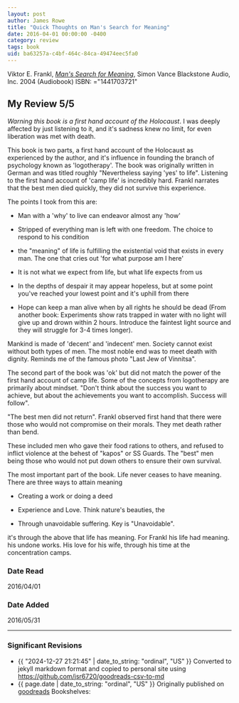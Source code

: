 ```yaml
---
layout: post
author: James Rowe
title: "Quick Thoughts on Man's Search for Meaning"
date: 2016-04-01 00:00:00 -0400
category: review
tags: book 
uid: ba63257a-c4bf-464c-84ca-49474eec5fa0
---
```


Viktor E. Frankl, *[Man's Search for Meaning](https://www.goodreads.com/book/show/20982741)*, Simon Vance Blackstone Audio, Inc. 2004 (Audiobook) ISBN: ="1441703721"

## My Review 5/5

*Warning this book is a first hand account of the Holocaust*. I was deeply affected by just listening to it, and it's sadness knew no limit, for even liberation was met with death.

This book is two parts, a first hand account of the Holocaust as experienced by the author, and it's influence in founding the branch of psychology known as 'logotherapy'. The book was originally written in German and was titled roughly "Nevertheless saying 'yes' to life". Listening to the first hand account of 'camp life' is incredibly hard. Frankl narrates that the best men died quickly, they did not survive this experience.

The points I took from this are:

* Man with a 'why' to live can endeavor almost any 'how'

* Stripped of everything man is left with one freedom. The choice to respond to his condition

* the "meaning" of life is fulfilling the existential void that exists in every man. The one that cries out 'for what purpose am I here'

* It is not what we expect from life, but what life expects from us

* In the depths of despair it may appear hopeless, but at some point you've reached your lowest point and it's uphill from there

* Hope can keep a man alive when by all rights he should be dead (From another book: Experiments show rats trapped in water with no light will give up and drown within 2 hours. Introduce the faintest light source and they will struggle for 3-4 times longer).

Mankind is made of 'decent' and 'indecent' men. Society cannot exist without both types of men. The most noble end was to meet death with dignity. Reminds me of the famous photo "Last Jew of Vinnitsa".

The second part of the book was 'ok' but did not match the power of the first hand account of camp life. Some of the concepts from logotherapy are primarily about mindset. "Don't think about the success you want to achieve, but about the achievements you want to accomplish. Success will follow".

"The best men did not return". Frankl observed first hand that there were those who would not compromise on their morals. They met death rather than bend.

These included men who gave their food rations to others, and refused to inflict violence at the behest of "kapos" or SS Guards. The "best" men being those who would not put down others to ensure their own survival.

The most important part of the book. Life never ceases to have meaning. There are three ways to attain meaning

* Creating a work or doing a deed

* Experience and Love. Think nature's beauties, the 

* Through unavoidable suffering. Key is "Unavoidable".

it's through the above that life has meaning. For Frankl his life had meaning. his undone works. His love for his wife, through his time at the concentration camps.

### Date Read
2016/04/01

### Date Added
2016/05/31

---

### Significant Revisions

- {{ "2024-12-27 21:21:45" | date_to_string: "ordinal", "US" }} Converted to jekyll markdown format and copied to personal site using <https://github.com/jsr6720/goodreads-csv-to-md>
- {{ page.date | date_to_string: "ordinal", "US" }} Originally published on [goodreads](https://www.goodreads.com) Bookshelves: 
